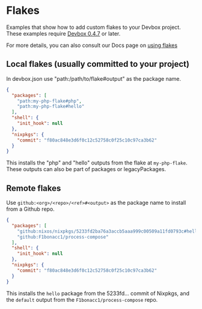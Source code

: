 # Flakes

Examples that show how to add custom flakes to your Devbox project. These examples require [Devbox 0.4.7](https://www.jetpack.io/blog/devbox-0-4-7/) or later.

For more details, you can also consult our Docs page on [using flakes](https://synopkg.github.io/devbox/docs/guides/using_flakes/)

## Local flakes (usually committed to your project)

In devbox.json use "path:/path/to/flake#output" as the package name.

```json
{
  "packages": [
    "path:my-php-flake#php",
    "path:my-php-flake#hello"
  ],
  "shell": {
    "init_hook": null
  },
  "nixpkgs": {
    "commit": "f80ac848e3d6f0c12c52758c0f25c10c97ca3b62"
  }
}
```

This installs the "php" and "hello" outputs from the flake at `my-php-flake`. These outputs can also be part of packages or legacyPackages.

## Remote flakes

Use `github:<org>/<repo>/<ref>#<output>` as the package name to install from a Github repo.

```json
{
  "packages": [
    "github:nixos/nixpkgs/5233fd2ba76a3accb5aaa999c00509a11fd0793c#hello",
    "github:F1bonacc1/process-compose"
  ],
  "shell": {
    "init_hook": null
  },
  "nixpkgs": {
    "commit": "f80ac848e3d6f0c12c52758c0f25c10c97ca3b62"
  }
}
```

This installs the `hello` package from the 5233fd... commit of Nixpkgs, and the `default` output from the `F1bonacc1/process-compose` repo.
